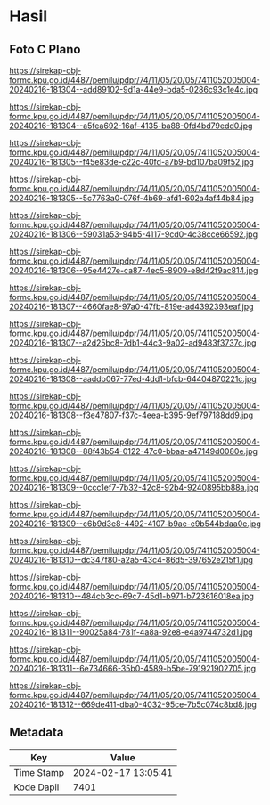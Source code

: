 # Hasil

## Foto C Plano

https://sirekap-obj-formc.kpu.go.id/4487/pemilu/pdpr/74/11/05/20/05/7411052005004-20240216-181304--add89102-9d1a-44e9-bda5-0286c93c1e4c.jpg

https://sirekap-obj-formc.kpu.go.id/4487/pemilu/pdpr/74/11/05/20/05/7411052005004-20240216-181304--a5fea692-16af-4135-ba88-0fd4bd79edd0.jpg

https://sirekap-obj-formc.kpu.go.id/4487/pemilu/pdpr/74/11/05/20/05/7411052005004-20240216-181305--f45e83de-c22c-40fd-a7b9-bd107ba09f52.jpg

https://sirekap-obj-formc.kpu.go.id/4487/pemilu/pdpr/74/11/05/20/05/7411052005004-20240216-181305--5c7763a0-076f-4b69-afd1-602a4af44b84.jpg

https://sirekap-obj-formc.kpu.go.id/4487/pemilu/pdpr/74/11/05/20/05/7411052005004-20240216-181306--59031a53-94b5-4117-9cd0-4c38cce66592.jpg

https://sirekap-obj-formc.kpu.go.id/4487/pemilu/pdpr/74/11/05/20/05/7411052005004-20240216-181306--95e4427e-ca87-4ec5-8909-e8d42f9ac814.jpg

https://sirekap-obj-formc.kpu.go.id/4487/pemilu/pdpr/74/11/05/20/05/7411052005004-20240216-181307--4660fae8-97a0-47fb-819e-ad4392393eaf.jpg

https://sirekap-obj-formc.kpu.go.id/4487/pemilu/pdpr/74/11/05/20/05/7411052005004-20240216-181307--a2d25bc8-7db1-44c3-9a02-ad9483f3737c.jpg

https://sirekap-obj-formc.kpu.go.id/4487/pemilu/pdpr/74/11/05/20/05/7411052005004-20240216-181308--aaddb067-77ed-4dd1-bfcb-64404870221c.jpg

https://sirekap-obj-formc.kpu.go.id/4487/pemilu/pdpr/74/11/05/20/05/7411052005004-20240216-181308--f3e47807-f37c-4eea-b395-9ef797188dd9.jpg

https://sirekap-obj-formc.kpu.go.id/4487/pemilu/pdpr/74/11/05/20/05/7411052005004-20240216-181308--88f43b54-0122-47c0-bbaa-a47149d0080e.jpg

https://sirekap-obj-formc.kpu.go.id/4487/pemilu/pdpr/74/11/05/20/05/7411052005004-20240216-181309--0ccc1ef7-7b32-42c8-92b4-9240895bb88a.jpg

https://sirekap-obj-formc.kpu.go.id/4487/pemilu/pdpr/74/11/05/20/05/7411052005004-20240216-181309--c6b9d3e8-4492-4107-b9ae-e9b544bdaa0e.jpg

https://sirekap-obj-formc.kpu.go.id/4487/pemilu/pdpr/74/11/05/20/05/7411052005004-20240216-181310--dc347f80-a2a5-43c4-86d5-397652e215f1.jpg

https://sirekap-obj-formc.kpu.go.id/4487/pemilu/pdpr/74/11/05/20/05/7411052005004-20240216-181310--484cb3cc-69c7-45d1-b971-b723616018ea.jpg

https://sirekap-obj-formc.kpu.go.id/4487/pemilu/pdpr/74/11/05/20/05/7411052005004-20240216-181311--90025a84-781f-4a8a-92e8-e4a9744732d1.jpg

https://sirekap-obj-formc.kpu.go.id/4487/pemilu/pdpr/74/11/05/20/05/7411052005004-20240216-181311--6e734666-35b0-4589-b5be-791921902705.jpg

https://sirekap-obj-formc.kpu.go.id/4487/pemilu/pdpr/74/11/05/20/05/7411052005004-20240216-181312--669de411-dba0-4032-95ce-7b5c074c8bd8.jpg


## Metadata

| Key        | Value               |
| ---------- | ------------------- |
| Time Stamp | 2024-02-17 13:05:41 |
| Kode Dapil | 7401                |



